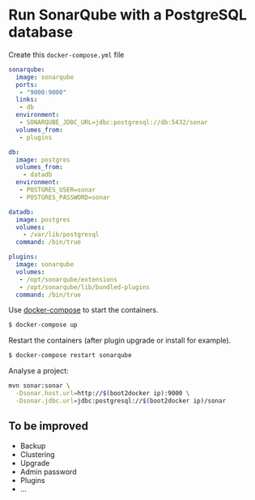 # Run SonarQube with a PostgreSQL database

Create this `docker-compose.yml` file

```yaml
sonarqube:
  image: sonarqube
  ports:
   - "9000:9000"
  links:
   - db
  environment:
   - SONARQUBE_JDBC_URL=jdbc:postgresql://db:5432/sonar
  volumes_from:
   - plugins

db:
  image: postgres
  volumes_from:
    - datadb
  environment:
   - POSTGRES_USER=sonar
   - POSTGRES_PASSWORD=sonar

datadb:
  image: postgres
  volumes:
    - /var/lib/postgresql
  command: /bin/true

plugins:
  image: sonarqube
  volumes:
   - /opt/sonarqube/extensions
   - /opt/sonarqube/lib/bundled-plugins
  command: /bin/true
```

Use [docker-compose](https://github.com/docker/compose) to start the containers.

```bash
$ docker-compose up
```

Restart the containers (after plugin upgrade or install for example).

```bash
$ docker-compose restart sonarqube
```

Analyse a project:

```bash
mvn sonar:sonar \
  -Dsonar.host.url=http://$(boot2docker ip):9000 \
  -Dsonar.jdbc.url=jdbc:postgresql://$(boot2docker ip)/sonar
```

## To be improved

 + Backup
 + Clustering
 + Upgrade
 + Admin password
 + Plugins
 + ...
